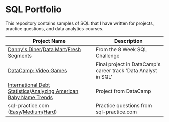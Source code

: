 # SQL Portfolio

This repository contains samples of SQL that I have written for projects, practice questions, and data analytics courses.

| Project Name    | Description |
| -------- | ------- |
| [Danny's Diner](https://github.com/luwoon/SQL-Portfolio/blob/main/8%20Week%20SQL%20Challenge:%20Danny's%20Diner.SQL)/[Data Mart](https://github.com/luwoon/SQL-Portfolio/blob/main/8%20Week%20SQL%20Challenge:%20Data%20Mart.SQL)/[Fresh Segments](https://github.com/luwoon/SQL-Portfolio/blob/main/8%20Week%20SQL%20Challenge%3A%20Fresh%20Segments.SQL) | From the 8 Week SQL Challenge |
| [DataCamp: Video Games](https://github.com/luwoon/SQL-Portfolio/blob/main/DataCamp:%20Video%20Games.ipynb) | Final project in DataCamp's career track 'Data Analyst in SQL' |
| [International Debt Statistics](https://github.com/luwoon/SQL-Portfolio/blob/main/DataCamp:%20International%20Debt%20Statistics.ipynb)/[Analyzing American Baby Name Trends](https://github.com/luwoon/SQL-Portfolio/blob/main/DataCamp:%20Analyzing%20American%20Baby%20Name%20Trends.ipynb) | Project from DataCamp |
| sql-practice.com ([Easy](https://github.com/luwoon/SQL-Portfolio/blob/main/sql-practice.com%20Answers%20(Easy).SQL)/[Medium](https://github.com/luwoon/SQL-Portfolio/blob/main/sql-practice.com%20Answers%20(Medium).SQL)/[Hard](https://github.com/luwoon/SQL-Portfolio/blob/main/sql-practice.com%20Answers%20(Hard).SQL))  | Practice questions from sql-practice.com |
